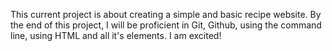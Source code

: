 This current project is about creating a simple and basic recipe website. By the end of this project, I will be proficient in Git, Github, using the command line, using HTML and all it's elements. I am excited!
